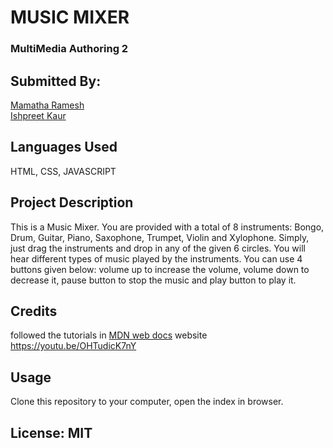 # MUSIC MIXER
### MultiMedia Authoring 2

## Submitted By:
[Mamatha Ramesh](https://github.com/M-Vaidehi-R) <br>
[Ishpreet Kaur](https://github.com/ishpreetxo)

## Languages Used
HTML, CSS, JAVASCRIPT
## Project Description
This is a Music Mixer. You are provided with a total of 8 instruments: Bongo, Drum, Guitar, Piano, Saxophone, Trumpet, Violin and Xylophone. Simply, just drag the instruments and drop in any of the given 6 circles. You will hear different types of music played by the instruments. You can use 4 buttons given below: volume up to increase the volume, volume down to decrease it, pause button to stop the music and play button to play it.

## Credits
followed the tutorials in [MDN web docs](https://developer.mozilla.org/) website 
https://youtu.be/OHTudicK7nY 

## Usage
Clone this repository to your computer, open the index in browser.

## License: MIT
